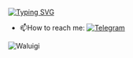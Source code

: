 [![Typing SVG](https://readme-typing-svg.herokuapp.com?font=Fira+Code&size=30&duration=2000&pause=500&color=F7F393&background=FF390000&width=435&lines=Hi!+My+name+is+Daniil;I+am+a+Unity+developer)](https://git.io/typing-svg)

- 📫How to reach me: [![Telegram](https://img.shields.io/badge/-plastfw-blue?style=flat&logo=Telegram&logoColor=white)](https://t.me/plastfw)

![Waluigi](https://octodex.github.com/images/spidertocat.png)
